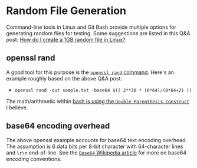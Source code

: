 # Random File Generation

Command-line tools in Linux and Git Bash provide multiple options for generating random files for testing.
Some suggestions are listed in this Q&A post: [How do I create a 1GB random file in Linux?][1]

## openssl rand

A good tool for this purpose is the [`openssl rand` command][2]. 
Here's an example roughly based on the above Q&A post.

* `openssl rand -out sample.txt -base64 $(( 2**30 * (6*64)/(8*64+2) ))`

The math/arithmetic within [bash is using the `Double-Parenthesis Construct`][4] I believe.

## base64 encoding overhead

The above openssl example accounts for base64 text encoding overhead.
The assumption is 6 data bits per 8-bit character with 64-character lines and `\r\n` end-of-line.
See the [`Base64` Wikipedia article][3] for more on base64 encoding conventions.

[1]: https://superuser.com/questions/470949/how-do-i-create-a-1gb-random-file-in-linux
[2]: https://www.openssl.org/docs/manmaster/man1/openssl-rand.html
[3]: https://en.wikipedia.org/wiki/Base64
[4]: https://tldp.org/LDP/abs/html/dblparens.html
